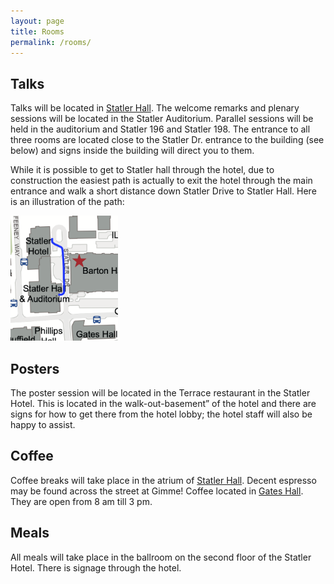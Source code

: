 ```yaml
---
layout: page
title: Rooms
permalink: /rooms/
---
```


## Talks

Talks will be located in [Statler Hall](https://cornell.edu/short/y8d3t3h7). The welcome remarks and plenary sessions will be located in the Statler Auditorium. Parallel sessions will be held in the auditorium and Statler 196 and Statler 198. The entrance to all three rooms are located close to the Statler Dr. entrance to the building (see below) and signs inside the building will direct you to them.

While it is possible to get to Statler hall through the hotel, due to construction the easiest path is actually to exit the hotel through the main entrance and walk a short distance down Statler Drive to Statler Hall. Here is an illustration of the path:

<img src="/images/StatlerHallMap.png" alt="Map to Statler Hall" height="200">

## Posters

The poster session will be located in the Terrace restaurant  in the Statler Hotel. This is located in the walk-out-basement” of the hotel and there are signs for how to get there from the hotel lobby; the hotel staff will also be happy to assist.

## Coffee

Coffee breaks will take place in the atrium of [Statler Hall](https://cornell.edu/short/y8d3t3h7). Decent espresso may be found across the street at Gimme! Coffee located in [Gates Hall](https://cornell.edu/short/f9j9c2u8). They are open from 8 am till 3 pm.

## Meals

All meals will take place in the ballroom on the second floor of the Statler Hotel. There is signage through the hotel.


